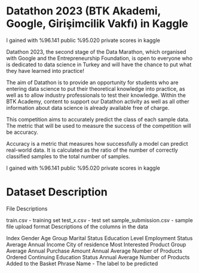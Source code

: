 # Datathon 2023 (BTK Akademi, Google, Girişimcilik Vakfı) in Kaggle
I gained with %96.141 public %95.020 private scores in kaggle

Datathon 2023, the second stage of the Data Marathon, which organised with Google and the Entrepreneurship Foundation, 
is open to everyone who is dedicated to data science in Turkey and will have the chance to put what they have learned into practice!

The aim of Datathon is to provide an opportunity for students who are entering data science to put their theoretical knowledge into practice, 
as well as to allow industry professionals to test their knowledge. Within the BTK Academy, 
content to support our Datathon activity as well as all other information about data science is already available free of charge.

This competition aims to accurately predict the class of each sample data. The metric that will be used to measure the success of the competition will be accuracy.

Accuracy is a metric that measures how successfully a model can predict real-world data. It is calculated as the ratio of the number of correctly classified samples to the total number of samples.

I gained with %96.141 public %95.020 private scores in kaggle

# Dataset Description
File Descriptions

train.csv - training set
test_x.csv - test set
sample_submission.csv - sample file upload format
Descriptions of the columns in the data

Index
Gender
Age Group
Marital Status
Education Level
Employment Status
Average Annual Income
City of residence
Most Interested Product Group
Average Annual Purchase Amount
Annual Average Number of Products Ordered
Continuing Education Status
Annual Average Number of Products Added to the Basket
Phrase Name - The label to be predicted
